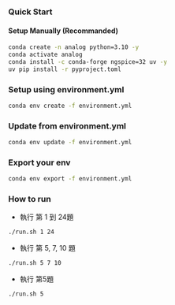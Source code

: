 ### Quick Start

#### Setup Manually (Recommanded)

```bash
conda create -n analog python=3.10 -y
conda activate analog
conda install -c conda-forge ngspice=32 uv -y
uv pip install -r pyproject.toml
```

### Setup using environment.yml

```bash
conda env create -f environment.yml
```

### Update from environment.yml

```bash
conda env update -f environment.yml
```

### Export your env

```bash
conda env export -f environment.yml
```

### How to run

- 執行 第 1 到 24題

```bash
./run.sh 1 24
```

- 執行 第 5, 7, 10 題

```bash
./run.sh 5 7 10
```

- 執行 第5題

```bash
./run.sh 5
```
